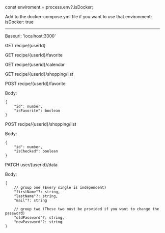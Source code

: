 
const enviroment = process.env?.isDocker;

Add to the docker-compose.yml file if you want to use that
  environment:
      isDocker: true
      
***

Baseurl: 'localhost:3000'

GET recipe/{userId}

GET recipe/{userId}/favorite

GET recipe/{userid}/calendar

GET recipe/{userid}/shopping/list

POST recipe/{userId}/favorite

Body:

    {
        "id": number,
        "isFavorite": boolean
    }

POST recipe/{userid}/shopping/list

Body:

    {
        "id": number,
        "isChecked": boolean
    }
PATCH user/{userid}/data

Body:

    {
        // group one (Every single is independent)
        "firstName"?: string,
        "lastName"?: string,
        "mail"?: string

        // group two (These two must be provided if you want to change the password)
        "oldPassword"?: string,
        "newPassword"?: string
    }
